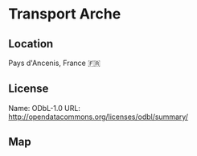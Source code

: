 # Transport Arche
    
## Location

Pays d'Ancenis, France 🇫🇷

## License

Name: ODbL-1.0
URL: http://opendatacommons.org/licenses/odbl/summary/

## Map

<WorldMap topic="public-transport/rtfs-rt/Transport_Arche/vehicle_positions/#" />
